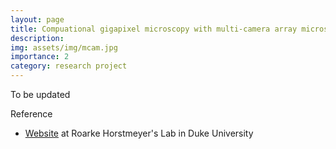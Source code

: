 ```yaml
---
layout: page
title: Compuational gigapixel microscopy with multi-camera array microscope
description: 
img: assets/img/mcam.jpg
importance: 2
category: research project
---
```


To be updated 

Reference

* [Website](https://mcam.deepimaging.io/) at Roarke Horstmeyer's Lab in Duke University